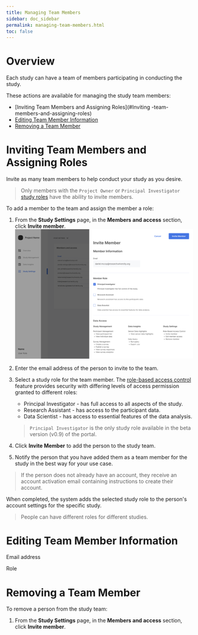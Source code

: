 ```yaml
---
title: Managing Team Members
sidebar: doc_sidebar
permalink: managing-team-members.html
toc: false
---
```


# Overview

Each study can have a team of members participating in conducting the study.

These actions are available for managing the study team members:

- [Inviting Team Members and Assigning Roles](#Inviting -team-members-and-assigning-roles)
- [Editing Team Member Information](#editing-team-member-information)
- [Removing a Team Member](#removing-a-team-member)

# Inviting Team Members and Assigning Roles

Invite as many team members to help conduct your study as you desire.

> Only members with the `Project Owner` or `Principal Investigator` [study roles](role-based-access-control.md#study-roles) have the ability to invite members.

To add a member to the team and assign the member a role:

1. From the **Study Settings** page, in the **Members and access** section, click **Invite member**.
    ![inviting-team-members](../../../images/inviting-team-members.png)

2. Enter the email address of the person to invite to the team.

3. Select a study role for the team member. The [role-based access control](role-based-access-control.md) feature provides security with differing levels of access permission granted to different roles:

    - Principal Investigator - has full access to all aspects of the study.
    - Research Assistant - has access to the participant data.
    - Data Scientist - has access to essential features of the data analysis.

    > `Principal Investigator` is the only study role available in the beta version (v0.9) of the portal.

4. Click **Invite Member** to add the person to the study team.

5. Notify the person that you have added them as a team member for the study in the best way for your use case.

> If the person does not already have an account, they receive an account activation email containing instructions to create their account.

When completed, the system adds the selected study role to the person's account settings for the specific study.

> People can have different roles for different studies.

# Editing Team Member Information

Email address

Role

# Removing a Team Member

To remove a person from the study team:

1. From the **Study Settings** page, in the **Members and access** section, click **Invite member**.